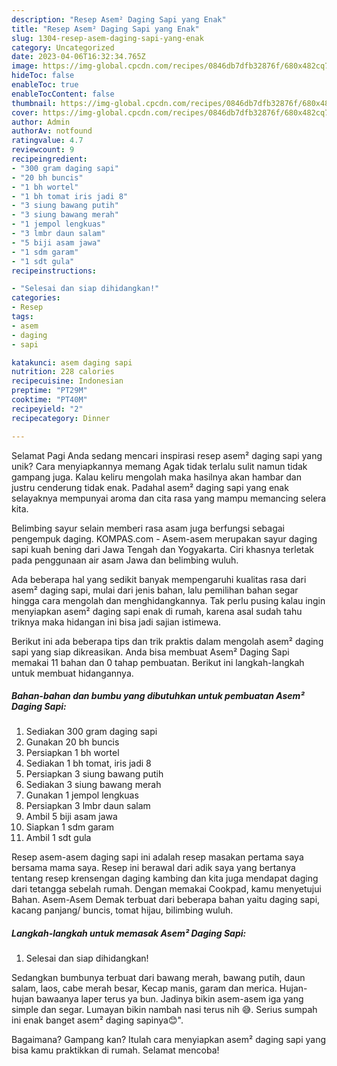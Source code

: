 ```yaml
---
description: "Resep Asem² Daging Sapi yang Enak"
title: "Resep Asem² Daging Sapi yang Enak"
slug: 1304-resep-asem-daging-sapi-yang-enak
category: Uncategorized
date: 2023-04-06T16:32:34.765Z
image: https://img-global.cpcdn.com/recipes/0846db7dfb32876f/680x482cq70/asem-daging-sapi-foto-resep-utama.jpg
hideToc: false
enableToc: true
enableTocContent: false
thumbnail: https://img-global.cpcdn.com/recipes/0846db7dfb32876f/680x482cq70/asem-daging-sapi-foto-resep-utama.jpg
cover: https://img-global.cpcdn.com/recipes/0846db7dfb32876f/680x482cq70/asem-daging-sapi-foto-resep-utama.jpg
author: Admin
authorAv: notfound
ratingvalue: 4.7
reviewcount: 9
recipeingredient:
- "300 gram daging sapi"
- "20 bh buncis"
- "1 bh wortel"
- "1 bh tomat iris jadi 8"
- "3 siung bawang putih"
- "3 siung bawang merah"
- "1 jempol lengkuas"
- "3 lmbr daun salam"
- "5 biji asam jawa"
- "1 sdm garam"
- "1 sdt gula"
recipeinstructions:

- "Selesai dan siap dihidangkan!"
categories:
- Resep
tags:
- asem
- daging
- sapi

katakunci: asem daging sapi 
nutrition: 228 calories
recipecuisine: Indonesian
preptime: "PT29M"
cooktime: "PT40M"
recipeyield: "2"
recipecategory: Dinner

---
```



Selamat Pagi Anda sedang mencari inspirasi resep asem² daging sapi yang unik? Cara menyiapkannya memang Agak tidak terlalu sulit namun tidak gampang juga. Kalau keliru mengolah maka hasilnya akan hambar dan justru cenderung tidak enak. Padahal asem² daging sapi yang enak selayaknya mempunyai aroma dan cita rasa yang mampu memancing selera kita.


Belimbing sayur selain memberi rasa asam juga berfungsi sebagai pengempuk daging. KOMPAS.com - Asem-asem merupakan sayur daging sapi kuah bening dari Jawa Tengah dan Yogyakarta. Ciri khasnya terletak pada penggunaan air asam Jawa dan belimbing wuluh.

Ada beberapa hal yang sedikit banyak mempengaruhi kualitas rasa dari asem² daging sapi, mulai dari jenis bahan, lalu pemilihan bahan segar hingga cara mengolah dan menghidangkannya. Tak perlu pusing kalau ingin menyiapkan asem² daging sapi enak di rumah, karena asal sudah tahu triknya maka hidangan ini bisa jadi sajian istimewa.


Berikut ini ada beberapa tips dan trik praktis dalam mengolah asem² daging sapi yang siap dikreasikan. Anda bisa membuat Asem² Daging Sapi memakai 11 bahan dan 0 tahap pembuatan. Berikut ini langkah-langkah untuk membuat hidangannya.

<!--inarticleads1-->

##### Bahan-bahan dan bumbu yang dibutuhkan untuk pembuatan Asem² Daging Sapi:

1. Sediakan 300 gram daging sapi
1. Gunakan 20 bh buncis
1. Persiapkan 1 bh wortel
1. Sediakan 1 bh tomat, iris jadi 8
1. Persiapkan 3 siung bawang putih
1. Sediakan 3 siung bawang merah
1. Gunakan 1 jempol lengkuas
1. Persiapkan 3 lmbr daun salam
1. Ambil 5 biji asam jawa
1. Siapkan 1 sdm garam
1. Ambil 1 sdt gula


Resep asem-asem daging sapi ini adalah resep masakan pertama saya bersama mama saya. Resep ini berawal dari adik saya yang bertanya tentang resep krensengan daging kambing dan kita juga mendapat daging dari tetangga sebelah rumah. Dengan memakai Cookpad, kamu menyetujui Bahan. Asem-Asem Demak terbuat dari beberapa bahan yaitu daging sapi, kacang panjang/ buncis, tomat hijau, bilimbing wuluh. 

<!--inarticleads2-->

##### Langkah-langkah untuk memasak Asem² Daging Sapi:


1. Selesai dan siap dihidangkan!

Sedangkan bumbunya terbuat dari bawang merah, bawang putih, daun salam, laos, cabe merah besar, Kecap manis, garam dan merica. Hujan-hujan bawaanya laper terus ya bun. Jadinya bikin asem-asem iga yang simple dan segar. Lumayan bikin nambah nasi terus nih 😅. Serius sumpah ini enak banget asem² daging sapinya😊&#34;. 

Bagaimana? Gampang kan? Itulah cara menyiapkan asem² daging sapi yang bisa kamu praktikkan di rumah. Selamat mencoba!
